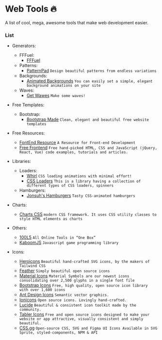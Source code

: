 # Web Tools 🔥
A list of cool, mega, awesome tools that make web development easier.
 
### List
 - Generators:
   - FFFuel:
     - [FFFuel](https://fffuel.co/ooorganize/)
   - Patterns:
     - [PatternPad](https://patternpad.com/) `Design beautiful patterns from endless variations`
   - Backgrounds:
     - [Animated Backgrounds](https://animatedbackgrounds.me/) `You can easily set a simple, elegant background animations on your site`
   - Waves:
     - [Get Wawes](https://getwaves.io/) `Make some waves!`

 - Free Templates:
   - Bootstrap:
     - [Bootstrap Made](https://bootstrapmade.com/) `Clean, elegant and beautiful free website templates`

 - Free Resources:
   - [FontEnd Resource](https://frontendresource.com/) `A Resource for Front-end Development`
   - [Free Frontend](https://freefrontend.com/) `Free hand-picked HTML, CSS and JavaScript (jQuery, React, Vue) code examples, tutorials and articles.`

 - Libraries:
   - Loaders:
     - [Whirl](https://whirl.netlify.app/) `CSS loading animations with minimal effort!`
     - [CSS Loaders](https://cssloaders.github.io/) `This is a library having a collection of different types of CSS loaders, spinners`
   - Hamburgers:
     - [Jonsuh's Hamburgers](https://jonsuh.com/hamburgers/) `Tasty CSS-animated hamburgers`
 
 - Charts:
   - [Charts CSS](https://chartscss.org/) `modern CSS framework. It uses CSS utility classes to style HTML elements as charts`

 - Others:
   - [100L5](https://10015.io/) `All Online Tools in “One Box”`
   - [KaboomJS](https://kaboomjs.com/) `Javascript game programming library`

 - Icons:
   - [Heroicons](https://heroicons.com/) `Beautiful hand-crafted SVG icons, by the makers of Tailwind CSS`
   - [Feather](https://feathericons.com/) `Simply beautiful open source icons`
   - [Material Icons](https://fonts.google.com/icons) `Material Symbols are our newest icons consolidating over 2,500 glyphs in a single font file`
   - [Bootstrap Icons](https://icons.getbootstrap.com/) `Free, high quality, open source icon library with over 1,600 icons`
   - [Ant Design Icons](https://ant.design/components/icon/) `Semantic vector graphics.`
   - [Ionicons](https://ionic.io/ionicons) `Open source icons. Lovingly hand-crafted.`
   - [Lucide](https://lucide.dev/) `Beautiful & consistent icon toolkit made by the community.`
   - [Tabler Icons](https://tabler-icons.io/) `Free and open source icons designed to make your website or app attractive, visually consistent and simply beautiful.`
   - [CSS.gg](https://css.gg/) `Open-source CSS, SVG and Figma UI Icons Available in SVG Sprite, styled-components, NPM & API`
